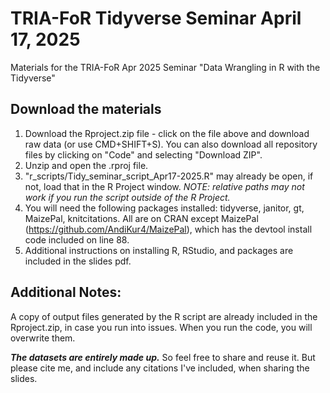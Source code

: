 # TRIA-FoR Tidyverse Seminar April 17, 2025
Materials for the TRIA-FoR Apr 2025 Seminar "Data Wrangling in R with the Tidyverse"

## Download the materials
1. Download the Rproject.zip file - click on the file above and download raw data (or use CMD+SHIFT+S). You can also download all repository files by clicking on "Code" and selecting "Download ZIP".
2. Unzip and open the .rproj file.
3. "r_scripts/Tidy_seminar_script_Apr17-2025.R" may already be open, if not, load that in the R Project window. *NOTE: relative paths may not work if you run the script outside of the R Project.*
4. You will need the following packages installed: tidyverse, janitor, gt, MaizePal, knitcitations. All are on CRAN except MaizePal (https://github.com/AndiKur4/MaizePal), which has the devtool install code included on line 88.
5. Additional instructions on installing R, RStudio, and packages are included in the slides pdf.

## Additional Notes:
A copy of output files generated by the R script are already included in the Rproject.zip, in case you run into issues. When you run the code, you will overwrite them.

***The datasets are entirely made up.*** So feel free to share and reuse it. But please cite me, and include any citations I've included, when sharing the slides.
